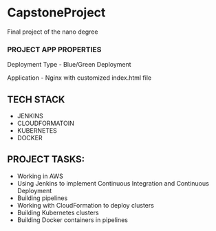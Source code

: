# CapstoneProject
Final project of the nano degree
### PROJECT APP PROPERTIES

  Deployment Type - Blue/Green Deployment
  
  Application - Nginx with customized index.html file

## TECH STACK

- JENKINS
- CLOUDFORMATOIN
- KUBERNETES
- DOCKER
  
## PROJECT TASKS:

* Working in AWS
* Using Jenkins to implement Continuous Integration and Continuous Deployment
* Building pipelines
* Working with CloudFormation to deploy clusters
* Building Kubernetes clusters
* Building Docker containers in pipelines



